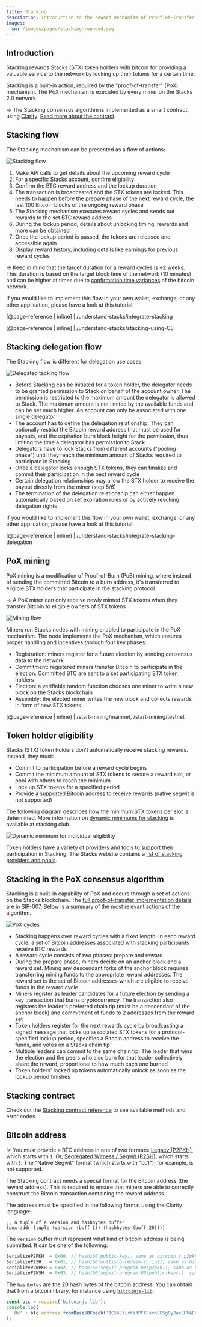 ```yaml
---
title: Stacking
description: Introduction to the reward mechanism of Proof-of-Transfer
images:
  sm: /images/pages/stacking-rounded.svg
---
```


## Introduction

Stacking rewards Stacks (STX) token holders with bitcoin for providing a valuable service to the network by locking up their tokens for a certain time.

Stacking is a built-in action, required by the "proof-of-transfer" (PoX) mechanism. The PoX mechanism is executed by every miner on the Stacks 2.0 network.

-> The Stacking consensus algorithm is implemented as a smart contract, using [Clarity](/write-smart-contracts/overview). [Read more about the contract](#stacking-contract).

## Stacking flow

The Stacking mechanism can be presented as a flow of actions:

![Stacking flow](/images/stacking-illustration.png)

1. Make API calls to get details about the upcoming reward cycle
2. For a specific Stacks account, confirm eligibility
3. Confirm the BTC reward address and the lockup duration
4. The transaction is broadcasted and the STX tokens are locked. This needs to happen before the prepare phase of the next reward cycle, the last 100 Bitcoin blocks of the ongoing reward phase
5. The Stacking mechanism executes reward cycles and sends out rewards to the set BTC reward address
6. During the lockup period, details about unlocking timing, rewards and more can be obtained
7. Once the lockup period is passed, the tokens are released and accessible again
8. Display reward history, including details like earnings for previous reward cycles

-> Keep in mind that the target duration for a reward cycles is ~2 weeks. This duration is based on the target block time of the network (10 minutes) and can be higher at times due to [confirmation time variances](https://www.blockchain.com/charts/median-confirmation-time) of the bitcoin network.

If you would like to implement this flow in your own wallet, exchange, or any other application, please have a look at this tutorial:

[@page-reference | inline]
| /understand-stacks/integrate-stacking

[@page-reference | inline]
| /understand-stacks/stacking-using-CLI

## Stacking delegation flow

The Stacking flow is different for delegation use cases:

![Delegated tacking flow](/images/stacking-delegation-illustration.png)

- Before Stacking can be initiated for a token holder, the delegator needs to be granted permission to Stack on behalf of the account owner. The permission is restricted to the maximum amount the delegator is allowed to Stack. The maximum amount is not limited by the available funds and can be set much higher. An account can only be associated with one single delegator
- The account has to define the delegation relationship. They can optionally restrict the Bitcoin reward address that must be used for payouts, and the expiration burn block height for the permission, thus limiting the time a delegator has permission to Stack
- Delegators have to lock Stacks from different accounts ("pooling phase") until they reach the minimum amount of Stacks required to participate in Stacking
- Once a delegator locks enough STX tokens, they can finalize and commit their participation in the next reward cycle
- Certain delegation relationships may allow the STX holder to receive the payout directly from the miner (step 5/6)
- The termination of the delegation relationship can either happen automatically based on set expiration rules or by actively revoking delegation rights

If you would like to implement this flow in your own wallet, exchange, or any other application, please have a look at this tutorial:

[@page-reference | inline]
| /understand-stacks/integrate-stacking-delegation

## PoX mining

PoX mining is a modification of Proof-of-Burn (PoB) mining, where instead of sending the committed Bitcoin to a burn address, it's transferred to eligible STX holders that participate in the stacking protocol.

-> A PoX miner can only receive newly minted STX tokens when they transfer Bitcoin to eligible owners of STX tokens

![Mining flow](/images/pox-mining-flow.png)

Miners run Stacks nodes with mining enabled to participate in the PoX mechanism. The node implements the PoX mechanism, which ensures proper handling and incentives through four key phases:

- Registration: miners register for a future election by sending consensus data to the network
- Commitment: registered miners transfer Bitcoin to participate in the election. Committed BTC are sent to a set participating STX token holders
- Election: a verifiable random function chooses one miner to write a new block on the Stacks blockchain
- Assembly: the elected miner writes the new block and collects rewards in form of new STX tokens

[@page-reference | inline]
| /start-mining/mainnet, /start-mining/testnet

## Token holder eligibility

Stacks (STX) token holders don't automatically receive stacking rewards. Instead, they must:

- Commit to participation before a reward cycle begins
- Commit the minimum amount of STX tokens to secure a reward slot, or pool with others to reach the minimum
- Lock up STX tokens for a specified period
- Provide a supported Bitcoin address to receive rewards (native segwit is not supported)

The following diagram describes how the minimum STX tokens per slot is determined. More information on
[dynamic minimums for stacking](https://stacking.club) is available at stacking.club.

![Dynamic minimum for individual eligibility](/images/stacking-dynamic-minimum.png)

Token holders have a variety of providers and tools to support their participation in Stacking. The Stacks website contains a [list of stacking providers and pools](https://stacks.org/stacking#earn).

## Stacking in the PoX consensus algorithm

Stacking is a built-in capability of PoX and occurs through a set of actions on the Stacks blockchain. The [full proof-of-transfer implementation details](https://github.com/blockstack/stacks-blockchain/blob/develop/sip/sip-007-stacking-consensus.md) are in SIP-007. Below is a summary of the most relevant actions of the algorithm.

![PoX cycles](/images/pox-cycles.png)

- Stacking happens over reward cycles with a fixed length. In each reward cycle, a set of Bitcoin addresses associated with stacking participants receive BTC rewards
- A reward cycle consists of two phases: prepare and reward
- During the prepare phase, miners decide on an anchor block and a reward set. Mining any descendant forks of the anchor block requires transferring mining funds to the appropriate reward addresses. The reward set is the set of Bitcoin addresses which are eligible to receive funds in the reward cycle
- Miners register as leader candidates for a future election by sending a key transaction that burns cryptocurrency. The transaction also registers the leader's preferred chain tip (must be a descendant of the anchor block) and commitment of funds to 2 addresses from the reward set
- Token holders register for the next rewards cycle by broadcasting a signed message that locks up associated STX tokens for a protocol-specified lockup period, specifies a Bitcoin address to receive the funds, and votes on a Stacks chain tip
- Multiple leaders can commit to the same chain tip. The leader that wins the election and the peers who also burn for that leader collectively share the reward, proportional to how much each one burned
- Token holders' locked up tokens automatically unlock as soon as the lockup period finishes

## Stacking contract

Check out the [Stacking contract reference](/references/stacking-contract) to see available methods and error codes.

## Bitcoin address

!> You must provide a BTC address in one of two formats: [Legacy (P2PKH)](https://en.bitcoin.it/wiki/Transaction#Pay-to-PubkeyHash), which starts with `1`. Or, [Segregated Witness / Segwit (P2SH)](https://en.bitcoin.it/wiki/Pay_to_script_hash), which starts with `3`. The "Native Segwit" format (which starts with "bc1"), for example, is not supported.

The Stacking contract needs a special format for the Bitcoin address (the reward address). This is required to ensure that miners are able to correctly construct the Bitcoin transaction containing the reward address.

The address must be specified in the following format using the Clarity language:

```clar
;; a tuple of a version and hashbytes buffer
(pox-addr (tuple (version (buff 1)) (hashbytes (buff 20))))
```

The `version` buffer must represent what kind of bitcoin address is being submitted. It can be one of the following:

```js
SerializeP2PKH  = 0x00, // hash160(public-key), same as bitcoin's p2pkh
SerializeP2SH   = 0x01, // hash160(multisig-redeem-script), same as bitcoin's multisig p2sh
SerializeP2WPKH = 0x02, // hash160(segwit-program-00(p2pkh)), same as bitcoin's p2sh-p2wpkh
SerializeP2WSH  = 0x03, // hash160(segwit-program-00(public-keys)), same as bitcoin's p2sh-p2wsh
```

The `hashbytes` are the 20 hash bytes of the bitcoin address. You can obtain that from a bitcoin library, for instance using [`bitcoinjs-lib`](https://github.com/bitcoinjs/bitcoinjs-lib):

```js
const btc = require('bitcoinjs-lib');
console.log(
  '0x' + btc.address.fromBase58Check('1C56LYirKa3PFXFsvhSESgDy2acEHVAEt6').hash.toString('hex')
);
```
